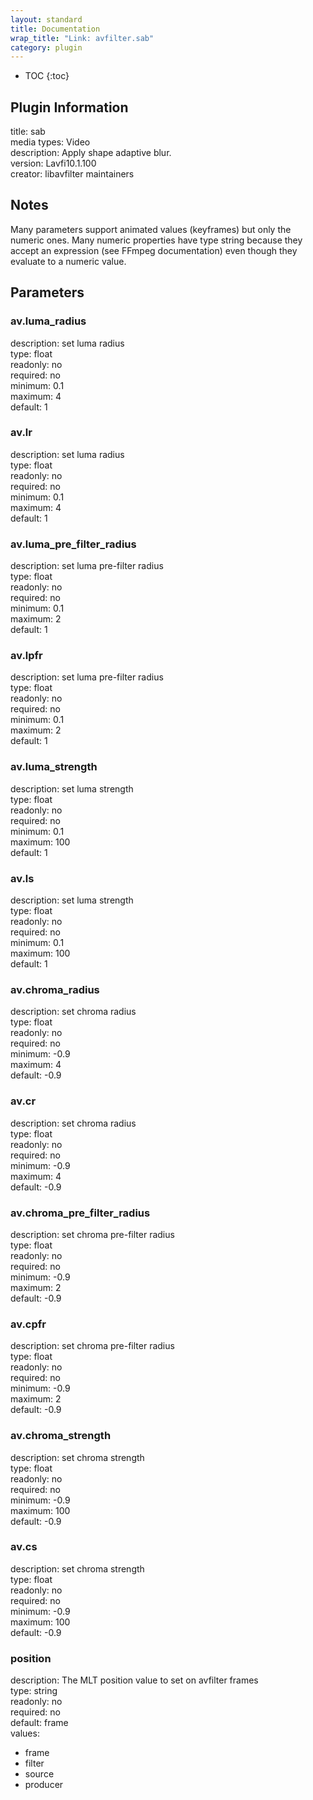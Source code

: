 ```yaml
---
layout: standard
title: Documentation
wrap_title: "Link: avfilter.sab"
category: plugin
---
```

* TOC
{:toc}

## Plugin Information

title: sab  
media types:
Video  
description: Apply shape adaptive blur.  
version: Lavfi10.1.100  
creator: libavfilter maintainers  

## Notes

Many parameters support animated values (keyframes) but only the numeric ones. Many numeric properties have type string because they accept an expression (see FFmpeg documentation) even though they evaluate to a numeric value.

## Parameters

### av.luma_radius

  
description:
set luma radius  
type: float  
readonly: no  
required: no  
minimum: 0.1  
maximum: 4  
default: 1  

### av.lr

  
description:
set luma radius  
type: float  
readonly: no  
required: no  
minimum: 0.1  
maximum: 4  
default: 1  

### av.luma_pre_filter_radius

  
description:
set luma pre-filter radius  
type: float  
readonly: no  
required: no  
minimum: 0.1  
maximum: 2  
default: 1  

### av.lpfr

  
description:
set luma pre-filter radius  
type: float  
readonly: no  
required: no  
minimum: 0.1  
maximum: 2  
default: 1  

### av.luma_strength

  
description:
set luma strength  
type: float  
readonly: no  
required: no  
minimum: 0.1  
maximum: 100  
default: 1  

### av.ls

  
description:
set luma strength  
type: float  
readonly: no  
required: no  
minimum: 0.1  
maximum: 100  
default: 1  

### av.chroma_radius

  
description:
set chroma radius  
type: float  
readonly: no  
required: no  
minimum: -0.9  
maximum: 4  
default: -0.9  

### av.cr

  
description:
set chroma radius  
type: float  
readonly: no  
required: no  
minimum: -0.9  
maximum: 4  
default: -0.9  

### av.chroma_pre_filter_radius

  
description:
set chroma pre-filter radius  
type: float  
readonly: no  
required: no  
minimum: -0.9  
maximum: 2  
default: -0.9  

### av.cpfr

  
description:
set chroma pre-filter radius  
type: float  
readonly: no  
required: no  
minimum: -0.9  
maximum: 2  
default: -0.9  

### av.chroma_strength

  
description:
set chroma strength  
type: float  
readonly: no  
required: no  
minimum: -0.9  
maximum: 100  
default: -0.9  

### av.cs

  
description:
set chroma strength  
type: float  
readonly: no  
required: no  
minimum: -0.9  
maximum: 100  
default: -0.9  

### position

  
description:
The MLT position value to set on avfilter frames  
type: string  
readonly: no  
required: no  
default: frame  
values:  

* frame
* filter
* source
* producer


